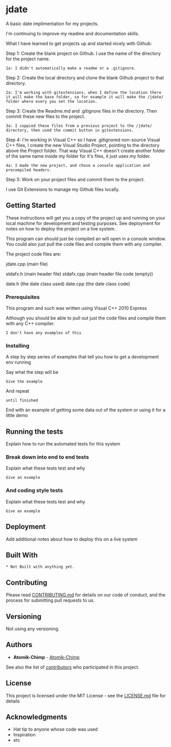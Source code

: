 # jdate

A basic date implimentation for my projects.

I'm continuing to improve my readme and documentation skills.

What I have learned to get projects up and started nicely with Github:

Step 1: Create the blank project on Github. I use the name of the directory for the project name.
	
	1a: I didn't automatically make a readme or a .gitignore.

Step 2: Create the local directory and clone the blank Github project to that directory.
	
	2a: I'm working with gitextensions, when I define the location there it will make the base folder, so for example it will make the /jdate/ folder where every you set the location.

Step 3: Create the Readme.md and .gitignore files in the directory. Then commit these new files to the project.
	
	3a: I coppied these files from a previous project to the /jdate/ directory, then used the commit button in gitextensions.

Step 4: I'm working in Visual C++ so I have .gitignored non-source Visual C++ files, I create the new Visual Studio Project, pointing to the directory above the Project folder.  That way Visual C++ doesn't create another folder of the same name inside my folder for it's files, it just uses my folder.
	
	4a: I made the new project, and chose a console application and precompiled headers.

Step 5: Work on your project files and commit them to the project.  

I use Git Extensions to manage my Github files locally.

## Getting Started

These instructions will get you a copy of the project up and running on your local machine for development and testing purposes. See deployment for notes on how to deploy the project on a live system.

This program can should just be compiled an will open in a console window.  You could also just pull the code files and compile them with any compiler.

The project code files are:

jdate.cpp	(main file)

stdafx.h	(main header file)
stdafx.cpp	(main header file code (empty))

date.h	(the date class used)
date.cpp	(the date class code)


### Prerequisites

This program and such was written using Visual C++ 2010 Express

Although you should be able to pull out just the code files and compile them with any C++ compiler.

```
I don't have any examples of this
```

### Installing

A step by step series of examples that tell you how to get a development env running

Say what the step will be

```
Give the example
```

And repeat

```
until finished
```

End with an example of getting some data out of the system or using it for a little demo

## Running the tests

Explain how to run the automated tests for this system

### Break down into end to end tests

Explain what these tests test and why

```
Give an example
```

### And coding style tests

Explain what these tests test and why

```
Give an example
```

## Deployment

Add additional notes about how to deploy this on a live system

## Built With

	* Not Built with anything yet.

## Contributing

Please read [CONTRIBUTING.md](https://gist.github.com/PurpleBooth/b24679402957c63ec426) for details on our code of conduct, and the process for submitting pull requests to us.

## Versioning

 Not using any versioning. 

## Authors

* **Atomik-Chimp** - [Atomik-Chimp](https://github.com/Atomik-Chimp)

See also the list of [contributors](https://github.com/your/project/contributors) who participated in this project.

## License

This project is licensed under the MIT License - see the [LICENSE.md](LICENSE.md) file for details

## Acknowledgments

* Hat tip to anyone whose code was used
* Inspiration
* etc

